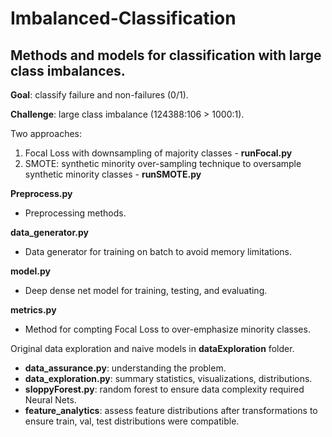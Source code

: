 # Imbalanced-Classification
## Methods and models for classification with large class imbalances. 

**Goal**: classify failure and non-failures (0/1). 

**Challenge**: large class imbalance (124388:106 > 1000:1).

Two approaches:
  1. Focal Loss with downsampling of majority classes - **runFocal.py**
  2. SMOTE: synthetic minority over-sampling technique to oversample synthetic minority classes - **runSMOTE.py**
  

**Preprocess.py**
  - Preprocessing methods. 
  
**data_generator.py**
  - Data generator for training on batch to avoid memory limitations.  
  
**model.py**
  - Deep dense net model for training, testing, and evaluating.
  
**metrics.py**
  - Method for compting Focal Loss to over-emphasize minority classes. 
  
Original data exploration and naive models in **dataExploration** folder. 
  - **data_assurance.py**: understanding the problem. 
  - **data_exploration.py**: summary statistics, visualizations, distributions. 
  - **sloppyForest.py**: random forest to ensure data complexity required Neural Nets.
  - **feature_analytics**: assess feature distributions after transformations to ensure train, val, test distributions were compatible. 

